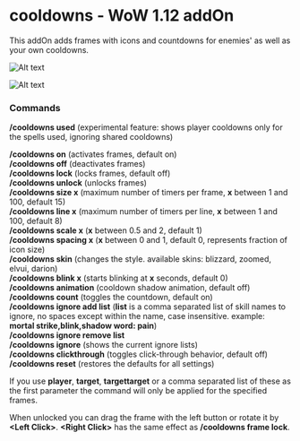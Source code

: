 # cooldowns - WoW 1.12 addOn 

This addOn adds frames with icons and countdowns for enemies' as well as your own cooldowns.

![Alt text](http://i.imgur.com/WJgmTT0.png)

![Alt text](http://i.imgur.com/xNKjlus.png)

### Commands

**/cooldowns used** (experimental feature: shows player cooldowns only for the spells used, ignoring shared cooldowns)<br/>

**/cooldowns on** (activates frames, default on)<br/>
**/cooldowns off** (deactivates frames)<br/>
**/cooldowns lock** (locks frames, default off)<br/>
**/cooldowns unlock** (unlocks frames)<br/>
**/cooldowns size x** (maximum number of timers per frame, **x** between 1 and 100, default 15)<br/>
**/cooldowns line x** (maximum number of timers per line, **x** between 1 and 100, default 8)<br/>
**/cooldowns scale x** (**x** between 0.5 and 2, default 1)<br/>
**/cooldowns spacing x** (**x** between 0 and 1, default 0, represents fraction of icon size)<br/>
**/cooldowns skin** (changes the style. available skins: blizzard, zoomed, elvui, darion)<br/>
**/cooldowns blink x** (starts blinking at **x** seconds, default 0)<br/>
**/cooldowns animation** (cooldown shadow animation, default off)<br/>
**/cooldowns count** (toggles the countdown, default on)<br/>
**/cooldowns ignore add list** (**list** is a comma separated list of skill names to ignore, no spaces except within the name, case insensitive. example: **mortal strike,blink,shadow word: pain**)<br/>
**/cooldowns ignore remove list**<br/>
**/cooldowns ignore** (shows the current ignore lists)<br/>
**/cooldowns clickthrough** (toggles click-through behavior, default off)<br/>
**/cooldowns reset** (restores the defaults for all settings)<br/>

If you use **player**, **target**, **targettarget** or a comma separated list of these as the first parameter the command will only be applied for the specified frames.

When unlocked you can drag the frame with the left button or rotate it by **\<Left Click>**. **\<Right Click>** has the same effect as **/cooldowns frame lock**.
